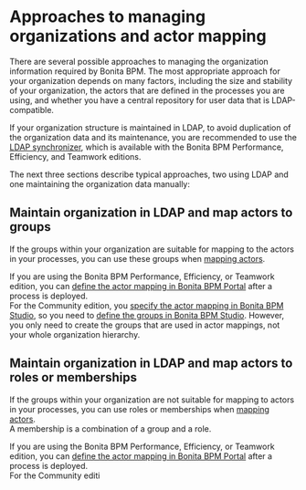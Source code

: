# Approaches to managing organizations and actor mapping

There are several possible approaches to managing the organization information required by Bonita BPM. The most appropriate approach for your organization depends on many factors, including the size and stability of your organization, the actors that are defined in the processes you are using, and whether you have a central repository for user data that is LDAP-compatible.

If your organization structure is maintained in LDAP, to avoid duplication of the organization data and its maintenance, you are recommended to use the [LDAP synchronizer](ldap-synchronizer.md), which is available with the Bonita BPM Performance, Efficiency, and Teamwork editions.

The next three sections describe typical approaches, two using LDAP and one maintaining the organization data manually:

## Maintain organization in LDAP and map actors to groups

If the groups within your organization are suitable for mapping to the actors in your processes, you can use these groups when [mapping actors](actors.md).

If you are using the Bonita BPM Performance, Efficiency, or Teamwork edition, you can [define the actor mapping in Bonita BPM Portal](processes.md) after a process is deployed.  
For the Community edition, you [specify the actor mapping in Bonita BPM Studio](actors.md), so you need to [define the groups in Bonita BPM Studio](organization-management-in-bonita-bpm-studio.md). However, you only need to create the groups that are used in actor mappings, not your whole organization hierarchy.

## Maintain organization in LDAP and map actors to roles or memberships

If the groups within your organization are not suitable for mapping to actors in your processes, you can use roles or memberships when [mapping actors](actors.md).  
A membership is a combination of a group and a role.

If you are using the Bonita BPM Performance, Efficiency, or Teamwork edition, you can [define the actor mapping in Bonita BPM Portal](processes.md) after a process is deployed.  
For the Community editi